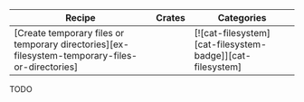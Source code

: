 | Recipe | Crates | Categories |
|--------|--------|------------|
| [Create temporary files or temporary directories][ex-filesystem-temporary-files-or-directories] |  | [![cat-filesystem][cat-filesystem-badge]][cat-filesystem] |

<div class="hidden">
TODO
</div>
